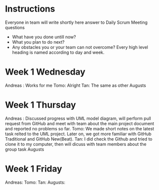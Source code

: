 # Instructions
Everyone in team will write shortly here answer to Daily Scrum Meeting questions
* What have you done untill now?
* What you plan to do next?
* Any obstacles you or your team can not overcome?
Every high level heading is named according to day and week. 

# Week 1 Wednesday
Andreas : Works for me
Tomo: Alright
Tan: The same as other
Augusts

# Week 1 Thursday
Andreas : Discussed progress with UML model diagram, will perform pull request from GitHub and meet with team about the main project document and reported no problems so far. 
Tomo: We made short notes on the latest task relted to the UML project. Later on, we got more familiar with GitHub Traditional and GitHub New(Beat).
Tan: I did check the Github and tried to clone it to my computer, then will dicuss with team members about the group task
Augusts

# Week 1 Friday
Andreas:
Tomo:
Tan:
Augusts:
